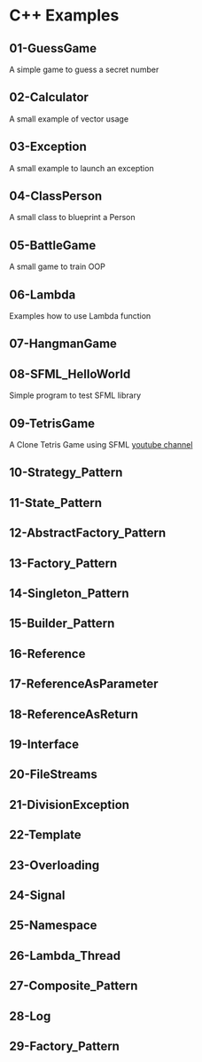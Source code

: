 # C++ Examples
## 01-GuessGame
A simple game to guess a secret number
## 02-Calculator
A small example of vector usage 
## 03-Exception
A small example to launch an exception
## 04-ClassPerson
A small class to blueprint a Person
## 05-BattleGame
A small game to train OOP
## 06-Lambda
Examples how to use Lambda function
## 07-HangmanGame

## 08-SFML_HelloWorld
Simple program to test SFML library
## 09-TetrisGame
A Clone Tetris Game using SFML
[youtube channel](https://www.youtube.com/playlist?list=PLB_ibvUSN7mzUffhiay5g5GUHyJRO4DYr)
## 10-Strategy_Pattern
## 11-State_Pattern
## 12-AbstractFactory_Pattern
## 13-Factory_Pattern
## 14-Singleton_Pattern
## 15-Builder_Pattern
## 16-Reference
## 17-ReferenceAsParameter
## 18-ReferenceAsReturn
## 19-Interface
## 20-FileStreams
## 21-DivisionException
## 22-Template
## 23-Overloading
## 24-Signal
## 25-Namespace
## 26-Lambda_Thread
## 27-Composite_Pattern
## 28-Log
## 29-Factory_Pattern